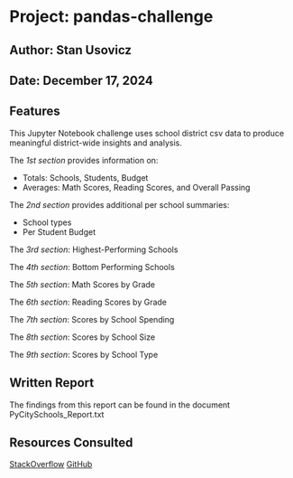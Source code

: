 # Project: pandas-challenge
## Author: Stan Usovicz 
## Date: December 17, 2024 

**Features**
---

This Jupyter Notebook challenge uses school district csv data to produce meaningful district-wide insights and analysis.

The *1st section* provides information on: 

* Totals: Schools, Students, Budget
* Averages: Math Scores, Reading Scores, and Overall Passing

The *2nd section* provides additional per school summaries: 

* School types
* Per Student Budget

The *3rd section*: Highest-Performing Schools 

The *4th section*: Bottom Performing Schools 

The *5th section*: Math Scores by Grade

The *6th section*: Reading Scores by Grade

The *7th section*: Scores by School Spending

The *8th section*: Scores by School Size

The *9th section*: Scores by School Type

**Written Report**
---

The findings from this report can be found in the document PyCitySchools_Report.txt

**Resources Consulted**
---

[StackOverflow](https://github.com/pandas-dev/pandas/issues/32463)
[GitHub](https://github.com/pandas-dev/pandas/issues/32463)


